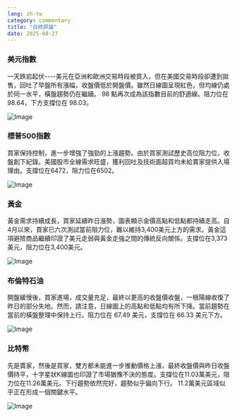 ```yaml
---
lang: zh-tw
category: commentary
title: "日終評論"
date: 2025-08-27
---
```


### 美元指數

一天跌宕起伏----美元在亞洲和歐洲交易時段被買入，但在美國交易時段卻遭到拋售，回吐了早盤所有漲幅，收盤價低於開盤價。雖然日線圖呈現紅色，但均線仍處於同一水平，橫盤趨勢仍在繼續。 98 點再次成為該指數目前的舒適線。阻力位在 98.64，下方支撐位在 98.03。

![Image](https://markleighedu.github.io/img/Aug-2025/27-Aug-2025/usdindex.jpg)

### 標普500指數

買家保持控制，進一步增強了強勁的上漲趨勢。由於買家測試歷史高位阻力位，收盤創下紀錄。美國股市全線需求旺盛，獲利回吐及技術面超買均未給賣家提供入場理由。支撐位在6472，阻力位在6502。

![Image](https://markleighedu.github.io/img/Aug-2025/27-Aug-2025/sp500.jpg)

### 黃金

黃金需求持續成長，買家延續昨日漲勢，圖表顯示金價高點和低點都持續走高。自4月以來，買家已六次測試當前阻力位，難以維持3,400美元上方的需求。黃金這項避險商品繼續印證了美元走弱與黃金走強之間的傳統反向關係。支撐位在3,373美元，阻力位在3,400美元。

![Image](https://markleighedu.github.io/img/Aug-2025/27-Aug-2025/gold.jpg)

### 布倫特石油

開盤緩慢後，買家進場，成交量充足，最終以更高的收盤價收盤，一根陽線收復了昨日的部分失地。然而，請注意，日線圖上的高點和低點均有所下降。當前趨勢在當前的橫盤整理中保持上行。阻力位在 67.49 美元，支撐位在 66.33 美元下方。

![Image](https://markleighedu.github.io/img/Aug-2025/27-Aug-2025/brentoil.jpg)

### 比特幣

先是賣家，然後是買家，雙方都未能進一步推動價格上漲，最終收盤價與昨日收盤價持平，十字星狀K線圖也印證了市場猶豫不決的態度。支撐位在11.03萬美元，阻力位在11.26萬美元。下行趨勢依然完好，趨勢似乎偏向下行。 11.2萬美元區域似乎正在形成一個關鍵水平。

![Image](https://markleighedu.github.io/img/Aug-2025/27-Aug-2025/bitcoin.jpg)

